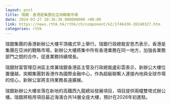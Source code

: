```yaml
---
layout: post
title: 瑞銀：香港是集團在亞洲戰略市場
date: 2024-03-27 10:36:30.000000000 +08:00
link: https://news.rthk.hk/rthk/ch/component/k2/1746430-20240327.htm
categories: rthk
---
```


瑞銀集團的香港新辦公大樓平頂儀式早上舉行。瑞銀行政總裁安思杰表示，香港是集團在亞洲的戰略市場，新辦公大樓將集中所有香港業務在同一地方，加強各業務部門之間的合作，促進業務持續增長。

瑞銀財富管理亞洲區主席兼瑞銀香港區主管及行政總裁盧彩雲表示，新辦公大樓位置優越，突顯集團對香港作為國際金融中心，作為超級聯繫人連接內地與全球市場的信心，新辦公室將支持業務長遠擴展。

瑞銀新辦公大樓坐落在新地的高鐵西九龍總站發展項目，項目提供兩幢雙塔式辦公樓。瑞銀將租用項目最近海濱合共14層全座大樓，預計在2026年初進駐。
